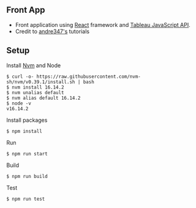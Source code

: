 ## Front App

- Front application using [React](https://reactjs.org/) framework and [Tableau JavaScript API](https://help.tableau.com/current/api/js_api/en-us/JavaScriptAPI/js_api.htm).
- Credit to [andre347's](https://github.com/andre347) tutorials

## Setup

Install [Nvm](https://github.com/nvm-sh/nvm) and Node 
```
$ curl -o- https://raw.githubusercontent.com/nvm-sh/nvm/v0.39.1/install.sh | bash
$ nvm install 16.14.2
$ nvm unalias default
$ nvm alias default 16.14.2
$ node -v
v16.14.2
```

Install packages
```
$ npm install
```

Run
```
$ npm run start
```

Build
```
$ npm run build
```

Test
```
$ npm run test
```